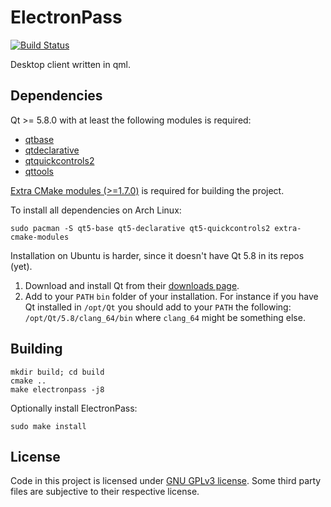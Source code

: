# ElectronPass
[![Build Status](https://travis-ci.org/electronpass/electronpass-desktop.svg?branch=master)](https://travis-ci.org/electronpass/electronpass-desktop)

Desktop client written in qml.

## Dependencies
Qt >= 5.8.0 with at least the following modules is required:
- [qtbase](http://code.qt.io/cgit/qt/qtbase.git)
- [qtdeclarative](http://code.qt.io/cgit/qt/qtdeclarative.git)
- [qtquickcontrols2](http://code.qt.io/cgit/qt/qtquickcontrols2.git)
- [qttools](http://code.qt.io/cgit/qt/qttools.git/)

[Extra CMake modules (>=1.7.0)](https://github.com/KDE/extra-cmake-modules) is required for building the project.

To install all dependencies on Arch Linux:

    sudo pacman -S qt5-base qt5-declarative qt5-quickcontrols2 extra-cmake-modules

Installation on Ubuntu is harder, since it doesn't have Qt 5.8 in its repos (yet).

1. Download and install Qt from their [downloads page](https://www.qt.io/download/).
2. Add to your ```PATH``` ```bin``` folder of your installation. For instance if you have Qt installed in ```/opt/Qt``` you should add to your ```PATH``` the following: ```/opt/Qt/5.8/clang_64/bin``` where ```clang_64``` might be something else.

## Building

    mkdir build; cd build
    cmake ..
    make electronpass -j8
    
Optionally install ElectronPass:

    sudo make install

## License
Code in this project is licensed under [GNU GPLv3 license](https://github.com/electronpass/electronpass-desktop/blob/master/LICENSE). Some third party files are subjective to their respective license.
